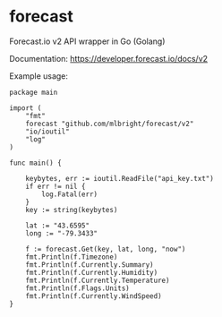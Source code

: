 forecast
========

Forecast.io v2 API wrapper in Go (Golang)

Documentation: https://developer.forecast.io/docs/v2

Example usage:

```
package main

import (
	"fmt"
	forecast "github.com/mlbright/forecast/v2"
	"io/ioutil"
	"log"
)

func main() {

	keybytes, err := ioutil.ReadFile("api_key.txt")
	if err != nil {
		log.Fatal(err)
	}
	key := string(keybytes)

	lat := "43.6595"
	long := "-79.3433"

	f := forecast.Get(key, lat, long, "now")
	fmt.Println(f.Timezone)
	fmt.Println(f.Currently.Summary)
	fmt.Println(f.Currently.Humidity)
	fmt.Println(f.Currently.Temperature)
	fmt.Println(f.Flags.Units)
	fmt.Println(f.Currently.WindSpeed)
}
```